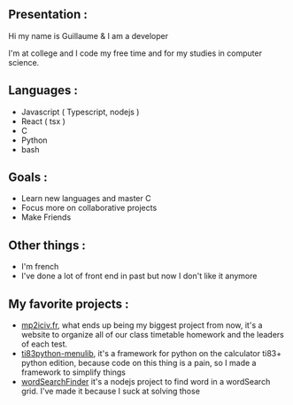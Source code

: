﻿## Presentation :
Hi my name is Guillaume & I am a developer

I'm at college and I code my free time and for my studies in computer science.

## Languages :
 - Javascript ( Typescript, nodejs )
 - React ( tsx )
 - C
 - Python 
 - bash

## Goals :
 - Learn new languages and master C
 - Focus more on collaborative projects
 - Make Friends

## Other things :
 - I'm french
 - I've done a lot of front end in past but now I don't like it anymore


## My favorite projects :
 - [mp2iciv.fr](https://github.com/Guillaume-favier/mp2iciv.fr), what ends up being my biggest project from now, it's a website to organize all of our class timetable homework and the leaders of each test.
 - [ti83python-menulib](https://github.com/Guillaume-favier/ti83python-menulib), it's a framework for python on the calculator ti83+ python edition, because code on this thing is a pain, so I made a framework to simplify things
 - [wordSearchFinder](https://github.com/Guillaume-favier/wordSearchFinder) it's a nodejs project to find word in a wordSearch grid. I've made it because I suck at solving those
